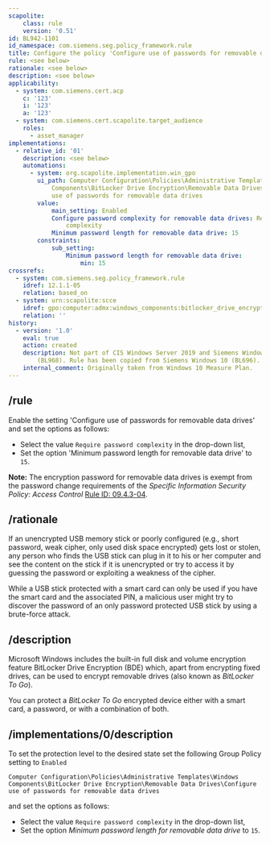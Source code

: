 ```yaml
---
scapolite:
    class: rule
    version: '0.51'
id: BL942-1101
id_namespace: com.siemens.seg.policy_framework.rule
title: Configure the policy 'Configure use of passwords for removable data drives'
rule: <see below>
rationale: <see below>
description: <see below>
applicability:
  - system: com.siemens.cert.acp
    c: '123'
    i: '123'
    a: '123'
  - system: com.siemens.cert.scapolite.target_audience
    roles:
      - asset_manager
implementations:
  - relative_id: '01'
    description: <see below>
    automations:
      - system: org.scapolite.implementation.win_gpo
        ui_path: Computer Configuration\Policies\Administrative Templates\Windows
            Components\BitLocker Drive Encryption\Removable Data Drives\Configure
            use of passwords for removable data drives
        value:
            main_setting: Enabled
            Configure password complexity for removable data drives: Require password
                complexity
            Minimum password length for removable data drive: 15
        constraints:
            sub_setting:
                Minimum password length for removable data drive:
                    min: 15
crossrefs:
  - system: com.siemens.seg.policy_framework.rule
    idref: 12.1.1-05
    relation: based_on
  - system: urn:scapolite:scce
    idref: gpo:computer:admx:windows_components:bitlocker_drive_encryption:removable_data_drives:configure_use_of_passwords_for_removable_data_drives
    relation: ''
history:
  - version: '1.0'
    eval: true
    action: created
    description: Not part of CIS Windows Server 2019 and Siemens Windows Server 2016
        (BL968). Rule has been copied from Siemens Windows 10 (BL696).
    internal_comment: Originally taken from Windows 10 Measure Plan.
---
```



## /rule

Enable the setting 'Configure use of passwords for removable data drives' and set the options as follows:

   *  Select the value `Require password complexity` in the drop-down list,
   *  Set the option 'Minimum password length for removable data drive' to `15`.

**Note:** The encryption password for removable data drives is exempt from the
password change requirements of the _Specific Information Security Policy: Access Control_
[Rule ID: 09.4.3-04](#scapolite_obj:com.siemens.seg.policy_framework.rule:09.4.3-04).

## /rationale

If an unencrypted USB memory stick or poorly configured (e.g., short password,
weak cipher, only used disk space encrypted) gets lost or stolen, any person
who finds the USB stick can plug in it to his or her computer and see the
content on the stick if it is unencrypted or try to access it by guessing the
password or exploiting a weakness of the cipher.

While a USB stick protected with a smart card can only be used if you have the
smart card and the associated PIN, a malicious user might try to discover the
password of an only password protected USB stick by using a brute-force attack.

## /description

Microsoft Windows includes the built-in full disk and volume encryption feature
BitLocker Drive Encryption (BDE) which, apart from encrypting fixed drives, can
be used to encrypt removable drives (also known as _BitLocker To Go_).

You can protect a _BitLocker To Go_ encrypted device either with a smart card,
a password, or with a combination of both.

## /implementations/0/description

To set the protection level to the desired state set the following Group Policy setting to `Enabled`

`Computer Configuration\Policies\Administrative Templates\Windows Components\BitLocker Drive Encryption\Removable Data Drives\Configure use of passwords for removable data drives`

and set the options as follows:

   *  Select the value `Require password complexity` in the drop-down list,
   *  Set the option _Minimum password length for removable data drive_ to `15`.
